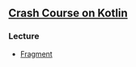 ## [Crash Course on Kotlin](https://developer.android.com/courses/pathways/android-basics-kotlin-unit-3-pathway-2)


### Lecture

* [Fragment](Lecture/Fragment.md)
